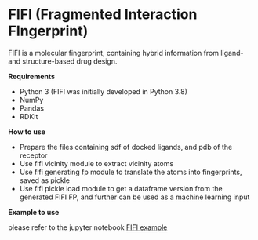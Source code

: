 # FIFI (Fragmented Interaction FIngerprint)

FIFI is a molecular fingerprint, containing hybrid information from ligand- and structure-based drug design.

**Requirements**
- Python 3 (FIFI was initially developed in Python 3.8)
- NumPy
- Pandas
- RDKit

**How to use**
- Prepare the files containing sdf of docked ligands, and pdb of the receptor
- Use fifi vicinity module to extract vicinity atoms
- Use fifi generating fp module to translate the atoms into fingerprints, saved as pickle
- Use fifi pickle load module to get a dataframe version from the generated FIFI FP, and further can be used as a machine learning input

**Example to use**

please refer to the jupyter notebook [FIFI example](https://github.com/FIFI-VS/FIFI-FP/blob/main/FIFI_example.ipynb)
